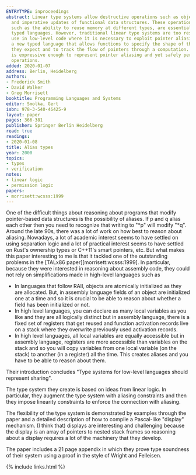 ```yaml
---
ENTRYTYPE: inproceedings
abstract: Linear type systems allow destructive operations such as object deallocation
  and imperative updates of functional data structures. These operations and others,
  such as the ability to reuse memory at different types, are essential in low-level
  typed languages. However, traditional linear type systems are too restrictive for
  use in low-level code where it is necessary to exploit pointer aliasing. We present
  a new typed language that allows functions to specify the shape of the store that
  they expect and to track the flow of pointers through a computation. Our type system
  is expressive enough to represent pointer aliasing and yet safely permit destructive
  operations.
added: 2020-01-07
address: Berlin, Heidelberg
authors:
- Frederick Smith
- David Walker
- Greg Morrisett
booktitle: Programming Languages and Systems
editor: Smolka, Gert
isbn: 978-3-540-46425-9
layout: paper
pages: 366-381
publisher: Springer Berlin Heidelberg
read: true
readings:
- 2020-01-08
title: Alias types
year: 2000
topics:
- types
- verification
notes:
- linear logic
- permission logic
papers:
- morrisett:wcsss:1999
---
```


One of the difficult things about reasoning about programs that
modify pointer-based data structures is the possibility of
aliases.
If p and q alias each other then you need to recognize that writing
to "\*p" will modify "\*q".
Around the late 90s, there was a lot of work on how best to
reason about aliasing.
Nowadays, a lot of academic interest seems to have settled on using
separation logic and a lot of practical interest seems to have
settled on Rust's ownership types or C++11's smart pointers, etc.
But what makes this paper interesting to me is that it tackled
one of the outstanding problems in the
[TALx86 paper][morrisett:wcsss:1999].
In particular, because they were interested in reasoning
about assembly code, they could not rely on
simplifications made in high-level languages such as

- In languages that follow RAII, objects are atomically
  initialized as they are allocated.
  But, in assembly language fields of an object are
  initialized one at a time and so it is crucial to be
  able to reason about whether a field has been initialized
  or not.
- In high level languages, you can declare as many local
  variables as you like and they are all logically distinct
  but in assembly language, there is a fixed set of registers
  that get reused and function activation records live on
  a stack where they overwrite previously used activation
  records.
- In high level languages, all local variables are equally
  accessible but in assembly language, registers are more
  accessible than variables on the stack and so you will
  copy variables from one local variable (on the stack)
  to another (in a register) all the time.
  This creates aliases and you have to be able to reason
  about them.
  
Their introduction concludes "Type systems for low-level languages
should represent sharing".

The type system they create is based on ideas from linear logic.
In particular, they augment the type system with aliasing constraints and then they impose linearity constraints to
enforce the connection with aliasing.


The flexibility of the type system is demonstrated by examples
through the paper and a detailed description of how to compile
a Pascal-like "display" mechanism.
(I think that) displays are interesting and challenging
because the display is an array of pointers to nested
stack frames so reasoning about a display requires a lot
of the machinery that they develop.

The paper includes a 21 page appendix in which they prove
type soundness of their system using a proof in the style
of Wright and Felleisen.

{% include links.html %}
